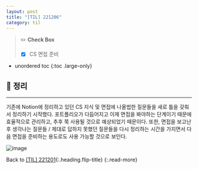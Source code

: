 ```yaml
---
layout: post
title: "[TIL] 221206"
category: til
---
```

> ✏️ **Check Box**
>
> * [x] <label>CS 면접 준비</label>

* unordered toc
{:toc .large-only}

## 📌 정리
***

기존에 Notion에 정리하고 있던 CS 지식 및 면접에 나올법한 질문들을 새로 틀을 갖춰서 정리하기 시작했다. 포트폴리오가 다듬어지고 이제 면접을 봐야하는 단계이기 때문에 효율적으로 관리하고, 추후 쭉 사용될 것으로 예상되었기 때문이다. 또한, 면접을 보고난 후 생각나는 질문들 / 제대로 답하지 못했던 질문들을 다시 정리하는 시간을 가지면서 다음 면접을 준비하는 용도로도 사용 가능할 것으로 보인다.

![image](https://user-images.githubusercontent.com/44282342/206434944-61df53cd-cc55-4efa-a1fc-05607db45c45.png)

Back to [[TIL] 221201](221201-til){:.heading.flip-title}
{:.read-more}